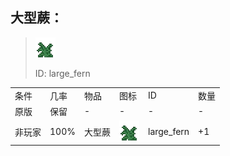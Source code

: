 ## 大型蕨：

> <img src="./mc_icon/decorations/large_fern.png">
>
> ID: large_fern

<table>
	<tablebody>
		<tr>
			<td>条件</td>
			<td>几率</td>
			<td>物品</td>
			<td>图标</td>
			<td>ID</td>
			<td>数量</td>
		</tr>
		<tr>
			<td>原版</td>
			<td>保留</td>
			<td>-</td>
			<td>-</td>
			<td>-</td>
			<td>-</td>
		</tr>
		<tr>
			<td>非玩家</td>
			<td>100%</td>
			<td>大型蕨</td>
			<td><img src="./mc_icon/decorations/large_fern.png"></td>
			<td>large_fern</td>
			<td>+1</td>
		</tr>
	</tablebody>
</table>